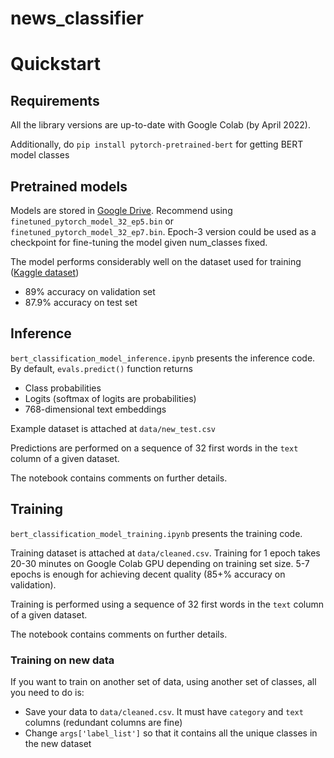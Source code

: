 # news_classifier

# Quickstart

## Requirements

All the library versions are up-to-date with Google Colab (by April 2022). 

Additionally, do `pip install pytorch-pretrained-bert` for getting BERT model classes

## Pretrained models

Models are stored in [Google Drive](https://drive.google.com/drive/folders/14zBJwsJvjo0eGZfnvJoBUcUKc1huv5eE?usp=sharing). Recommend using `finetuned_pytorch_model_32_ep5.bin` or `finetuned_pytorch_model_32_ep7.bin`. Epoch-3 version could be used as a checkpoint for fine-tuning the model given num_classes fixed.

The model performs considerably well on the dataset used for training ([Kaggle dataset](https://www.kaggle.com/rmisra/news-category-dataset))
- 89% accuracy on validation set
- 87.9% accuracy on test set

## Inference 

`bert_classification_model_inference.ipynb` presents the inference code. By default, `evals.predict()` function returns 
- Class probabilities
- Logits (softmax of logits are probabilities)
- 768-dimensional text embeddings

Example dataset is attached at `data/new_test.csv`

Predictions are performed on a sequence of 32 first words in the `text` column of a given dataset.

The notebook contains comments on further details.

## Training

`bert_classification_model_training.ipynb` presents the training code. 

Training dataset is attached at `data/cleaned.csv`. Training for 1 epoch takes 20-30 minutes on Google Colab GPU depending on training set size. 5-7 epochs is enough for achieving decent quality (85+% accuracy on validation). 

Training is performed using a sequence of 32 first words in the `text` column of a given dataset.

The notebook contains comments on further details.

### Training on new data

If you want to train on another set of data, using another set of classes, all you need to do is:
- Save your data to `data/cleaned.csv`. It must have `category` and `text` columns (redundant columns are fine)
- Change `args['label_list']` so that it contains all the unique classes in the new dataset 

